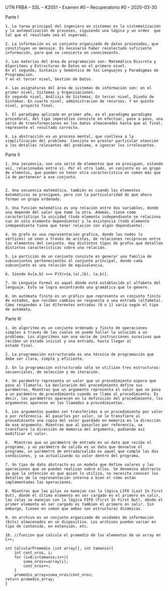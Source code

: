 UTN FRBA – SSL – K2051 – Examen #0 – Recuperatorio #0 – 2020-03-30

Parte I

    1. La tarea principal del ingeniero en sistemas es la sistematización y la automatización de procesos, siguiendo una lógica y un orden  que tal que el resultado sea el esperado. 

    2. La información es un conjunto organizado de datos procesados, que constituyen un mensaje. Es necesario haber recolectado suficiente información, para que se convierta en conocimiento.  

    3. Las materias del área de programación son: Matemática Discreta y Algoritmos y Estructuras de Datos en el primero nivel.
    En el segundo, Sintaxis y Semántica de los Lenguajes y Paradigmas de Programación. 
    Y en el tercer nivel, Gestión de Datos.

    4. Las asignaturas del área de sistemas de información son: en el primer nivel, Sistemas y Organizaciones.
    En segundo nivel, Análisis de Sistemas. En tercer nivel, Diseño de Sistemas. En cuarto nivel, administracion de recursos. Y en quinto nivel, proyecto final. 

    5. El paradigma aplicado en primer año, es el paradigma paradigma procedural, del tipo imperativo consiste en efectuar, paso a paso, una serie de transformaciones en los datos almacenados hasta que al final, represente el resultado correcto. 
   
    6. La abstracción es un proceso mental, que conlleva a la simplificación del problema. Consiste en prestar particular atención
    a los detalles relevantes del problema, e ignorar los irrelevantes.  

Parte II

    1. Una secuencia, son una serie de elementos que se prosiguen, estando así, relacionadas entre sí. Por el otro lado, un conjunto es un grupo de elmentos, que pueden no tener otra característica en común más que la de pertenecer a ese conjunto. 


    2. Una secuencia matemática, también es cuando los elementos matemáticos se prosiguen, pero con la particularidad de que ahora forman un grupo ordenado.  
    
    3. Una función matemática es una relación entre dos variables, donde una depende del valor que tome la otra. Además, tiene como características la unicidad (todo elemento independiente se relaciona cun ún solo elemento dependiente) y la existencia (todo elemento independiente tiene que tener relacion con algún dependiente).

    4. Un grafo es una representación grafica, donde los nodos (o vértices) se unen a través de aristas, de relaciones recíprocas entre los elementos del conjunto. Hay distintos tipos de grafos que detallan distintas características sobre una relación. 
    
    5. La partición de un conjunto consiste en generar una familia de subconjuntos pertenecientes al conjunto principal, donde cada subconjunto es una relación de equivalencia.

    6. Siendo X={a,b} ==> P(X)={ø,(a),(b), (a,b)}.
    
    7. Un Lenguaje Formal es aquel dónde está establecido el alfabeto del lenguaje. Esto se logra encontrando una gramática que lo genere. 

    8. Un autómata finito es un gráfico que representa un conjunto finito de estados, que reciben cambios en respuesta a una entrada (alfabeto). Cómo responden a las diferentes entradas (0 o 1) varía según el tipo de autómata. 

Parte III

    1. Un algoritmo es un conjunto ordenado y finito de operaciones simples a través de las cuales se puede hallar la solución a un problema. Los algoritmos son una serie de instrucciones sucesivas que reciben un estado inicial y una entrada, hasta llegar al 
    estado final. 

    2. La programación estructurada es una técnica de programación que debe ser clara, simple y eficiente. 
    
    3. En la programación estructurada sólo se utilizan tres estructuras: secuenciales, de selección y de iteración. 
    
    4. Un parámetro representa un valor que un procedimiento espera que pase al llamarlo. La declaración del procedimiento define sus parámetros. Mientras que un argumento representa el valor que se pasa a un parámetro de procedimiento cuando se llama al procedimiento. Es decir, los parámetros aparecen en la definición del procedimiento, los argumentos aparecen en los llamados a procedimientos.

    5. Los argumentos pueden ser transferidos a un procedimiento por valor o por referencia. Al pasarlos por valor, se le transfiere al procedimiento una copia del valor guardado en memoria en la dirección de ese argumento. Mientras que al pasarlos por referencia, se transfiere la dirección de memoria del argumento, pudiendo así modificar el valor. 
    
    6.  Mientras que un parámetro de entrada es un dato que recibe el programa, y un parámetro de salida es un dato que devuelve el programa, un parámetro de entrada/salida es aquel que cumple las dos condiciones, y va actualizando su valor dentro del programa.

    7. Un tipo de dato abstracto es un modelo que define valores y las operaciones que se pueden realizan sobre ellos. Se denomina abstracto ya que la intención es que quien lo utiliza, no necesita conocer los detalles de la representación interna o bien el cómo están implementadas las operaciones.

    8. Mientras que las pilas se manejan con la lógica LIFO (Last In First Out), dónde el último elemento en ser cargado es el primero en salir, las colas se manejan con la lógica FIFO (First In First Out), dónde el primer elemento en ser cargado es también el primero en salir. Sin embargo, tienen en común que ambas son estructuras dinámicas.

    9. Un archivo es un conjunto organizado de unidades de información (bits) almacenados en un dispositivo. Los archivos pueden variar en tipo de contenido, en extensión, etc. 

    10. //funcion que calcula el promedio de los elementos de un array en C++;
    
    int CalcularPromedio (int array[], int tamanio){
        int cont_nros, i;
        for (i=0;i<tamanio;i++){
            suma_nros+=array[i];
            cont_nros++;
        }
        promedio_array=suma_nros/cont_nros;
    return promedio_array;
    }



